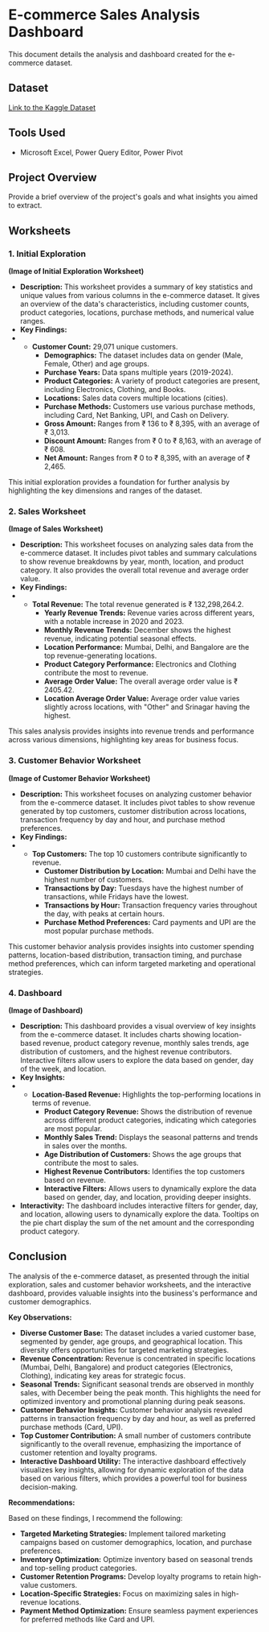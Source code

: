 # E-commerce Sales Analysis Dashboard

This document details the analysis and dashboard created for the e-commerce dataset.

## Dataset

[Link to the Kaggle Dataset](https://www.kaggle.com/datasets/shrishtimanja/ecommerce-dataset-for-data-analysis)

## Tools Used

* Microsoft Excel, Power Query Editor, Power Pivot

## Project Overview

Provide a brief overview of the project's goals and what insights you aimed to extract.

## Worksheets

### 1. Initial Exploration

**(Image of Initial Exploration Worksheet)**

* **Description:** This worksheet provides a summary of key statistics and unique values from various columns in the e-commerce dataset. It gives an overview of the data's characteristics, including customer counts, product categories, locations, purchase methods, and numerical value ranges.
* **Key Findings:**
* * **Customer Count:** 29,071 unique customers.
    * **Demographics:** The dataset includes data on gender (Male, Female, Other) and age groups.
    * **Purchase Years:** Data spans multiple years (2019-2024).
    * **Product Categories:** A variety of product categories are present, including Electronics, Clothing, and Books.
    * **Locations:** Sales data covers multiple locations (cities).
    * **Purchase Methods:** Customers use various purchase methods, including Card, Net Banking, UPI, and Cash on Delivery.
    * **Gross Amount:** Ranges from ₹ 136 to ₹ 8,395, with an average of ₹ 3,013.
    * **Discount Amount:** Ranges from ₹ 0 to ₹ 8,163, with an average of ₹ 608.
    * **Net Amount:** Ranges from ₹ 0 to ₹ 8,395, with an average of ₹ 2,465.
  
This initial exploration provides a foundation for further analysis by highlighting the key dimensions and ranges of the dataset.
### 2. Sales Worksheet

**(Image of Sales Worksheet)**

* **Description:** This worksheet focuses on analyzing sales data from the e-commerce dataset. It includes pivot tables and summary calculations to show revenue breakdowns by year, month, location, and product category. It also provides the overall total revenue and average order value.
* **Key Findings:**
* * **Total Revenue:** The total revenue generated is ₹ 132,298,264.2.
    * **Yearly Revenue Trends:** Revenue varies across different years, with a notable increase in 2020 and 2023.
    * **Monthly Revenue Trends:** December shows the highest revenue, indicating potential seasonal effects.
    * **Location Performance:** Mumbai, Delhi, and Bangalore are the top revenue-generating locations.
    * **Product Category Performance:** Electronics and Clothing contribute the most to revenue.
    * **Average Order Value:** The overall average order value is ₹ 2405.42.
    * **Location Average Order Value:** Average order value varies slightly across locations, with "Other" and Srinagar having the highest.

This sales analysis provides insights into revenue trends and performance across various dimensions, highlighting key areas for business focus.
### 3. Customer Behavior Worksheet

**(Image of Customer Behavior Worksheet)**

* **Description:** This worksheet focuses on analyzing customer behavior from the e-commerce dataset. It includes pivot tables to show revenue generated by top customers, customer distribution across locations, transaction frequency by day and hour, and purchase method preferences.
* **Key Findings:**
* * **Top Customers:** The top 10 customers contribute significantly to revenue.
    * **Customer Distribution by Location:** Mumbai and Delhi have the highest number of customers.
    * **Transactions by Day:** Tuesdays have the highest number of transactions, while Fridays have the lowest.
    * **Transactions by Hour:** Transaction frequency varies throughout the day, with peaks at certain hours.
    * **Purchase Method Preferences:** Card payments and UPI are the most popular purchase methods.

This customer behavior analysis provides insights into customer spending patterns, location-based distribution, transaction timing, and purchase method preferences, which can inform targeted marketing and operational strategies.
### 4. Dashboard

**(Image of Dashboard)**

* **Description:** This dashboard provides a visual overview of key insights from the e-commerce dataset. It includes charts showing location-based revenue, product category revenue, monthly sales trends, age distribution of customers, and the highest revenue contributors. Interactive filters allow users to explore the data based on gender, day of the week, and location.
* **Key Insights:**
* * **Location-Based Revenue:** Highlights the top-performing locations in terms of revenue.
    * **Product Category Revenue:** Shows the distribution of revenue across different product categories, indicating which categories are most popular.
    * **Monthly Sales Trend:** Displays the seasonal patterns and trends in sales over the months.
    * **Age Distribution of Customers:** Shows the age groups that contribute the most to sales.
    * **Highest Revenue Contributors:** Identifies the top customers based on revenue.
    * **Interactive Filters:** Allows users to dynamically explore the data based on gender, day, and location, providing deeper insights.
* **Interactivity:** The dashboard includes interactive filters for gender, day, and location, allowing users to dynamically explore the data. Tooltips on the pie chart display the sum of the net amount and the corresponding product category.

## Conclusion

The analysis of the e-commerce dataset, as presented through the initial exploration, sales and customer behavior worksheets, and the interactive dashboard, provides valuable insights into the business's performance and customer demographics.

**Key Observations:**

* **Diverse Customer Base:** The dataset includes a varied customer base, segmented by gender, age groups, and geographical location. This diversity offers opportunities for targeted marketing strategies.
* **Revenue Concentration:** Revenue is concentrated in specific locations (Mumbai, Delhi, Bangalore) and product categories (Electronics, Clothing), indicating key areas for strategic focus.
* **Seasonal Trends:** Significant seasonal trends are observed in monthly sales, with December being the peak month. This highlights the need for optimized inventory and promotional planning during peak seasons.
* **Customer Behavior Insights:** Customer behavior analysis revealed patterns in transaction frequency by day and hour, as well as preferred purchase methods (Card, UPI).
* **Top Customer Contribution:** A small number of customers contribute significantly to the overall revenue, emphasizing the importance of customer retention and loyalty programs.
* **Interactive Dashboard Utility:** The interactive dashboard effectively visualizes key insights, allowing for dynamic exploration of the data based on various filters, which provides a powerful tool for business decision-making.

**Recommendations:**

Based on these findings, I recommend the following:

* **Targeted Marketing Strategies:** Implement tailored marketing campaigns based on customer demographics, location, and purchase preferences.
* **Inventory Optimization:** Optimize inventory based on seasonal trends and top-selling product categories.
* **Customer Retention Programs:** Develop loyalty programs to retain high-value customers.
* **Location-Specific Strategies:** Focus on maximizing sales in high-revenue locations.
* **Payment Method Optimization:** Ensure seamless payment experiences for preferred methods like Card and UPI.
